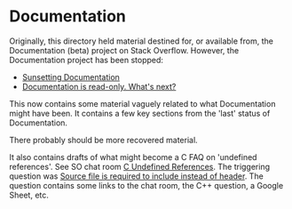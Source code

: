 # Documentation

Originally, this directory held material destined for, or available
from, the Documentation (beta) project on Stack Overflow.
However, the Documentation project has been stopped:

* [Sunsetting Documentation](https://meta.stackoverflow.com/questions/354217)
* [Documentation is read-only. What's next?](https://meta.stackoverflow.com/questions/355115)

This now contains some material vaguely related to what Documentation
might have been.
It contains a few key sections from the 'last' status of Documentation.

There probably should be more recovered material.

It also contains drafts of what might become a C FAQ on 'undefined
references'.
See SO chat room [C Undefined
References](https://chat.stackoverflow.com/rooms/152916/c-undefined-references).
The triggering question was [Source file is required to include instead
of header](https://stackoverflow.com/q/45899270).
The question contains some links to the chat room, the C++ question, a
Google Sheet, etc.

